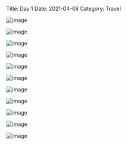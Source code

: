 Title: Day 1
Date: 2021-04-08
Category: Travel


![image](https://api.pcloud.com/getpubthumb?code=XZogFsXZHEuUQEQ90y8WDzLomMzCYzdPl19X&linkpassword=undefined&size=600x600&crop=0&type=autok)

![image](https://api.pcloud.com/getpubthumb?code=XZXPFsXZNmyo1S4VnlQff5STnEbQIpakMJB&linkpassword=undefined&size=600x600&crop=0&type=autok)

![image](https://api.pcloud.com/getpubthumb?code=XZ0PFsXZIGrPdOUg60zcpx6f2EdY8kqbD517&linkpassword=undefined&size=600x600&crop=0&type=autok)

![image](https://api.pcloud.com/getpubthumb?code=XZ5PFsXZUqvFSrThPyVeS2DpuM5GqX8NXJw7&linkpassword=undefined&size=600x600&crop=0&type=autok)

![image](https://api.pcloud.com/getpubthumb?code=XZ8PFsXZ0YPSCmsbrxRUQTwT4qQUA7nFK3RV&linkpassword=undefined&size=600x600&crop=0&type=autok)

![image](https://api.pcloud.com/getpubthumb?code=XZ8PFsXZ0YPSCmsbrxRUQTwT4qQUA7nFK3RV&linkpassword=undefined&size=600x600&crop=0&type=autok)

![image](https://api.pcloud.com/getpubthumb?code=XZhPFsXZI58NeokAP2u4CyhKThY3BbQt5F87&linkpassword=undefined&size=600x600&crop=0&type=autok)

![image](https://api.pcloud.com/getpubthumb?code=XZSPFsXZlVSb7rQaGtSkXPJ3zuM9Am4BEIQV&linkpassword=undefined&size=600x600&crop=0&type=autok)

![image](https://api.pcloud.com/getpubthumb?code=XZuPFsXZLnMvMqAYbESen7v4KoI1qLCUsT&linkpassword=undefined&size=600x600&crop=0&type=autok)

![image](https://api.pcloud.com/getpubthumb?code=XZsPFsXZhUC3ECK2y5zLB4vnQyvmBJP1RaKV&linkpassword=undefined&size=600x600&crop=0&type=autok)

![image](https://api.pcloud.com/getpubthumb?code=XZTPFsXZ8k1FLHiHwVVHwAtIemlvWyHWijQV&linkpassword=undefined&size=600x600&crop=0&type=autok)

